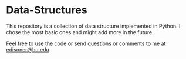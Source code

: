 # Data-Structures

This repository is a collection of data structure implemented in Python. I chose the most basic ones and might add more in the future. 

Feel free to use the code or send questions or comments to me at edisoner@bu.edu.


